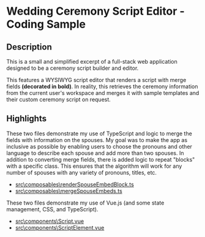 # Wedding Ceremony Script Editor - Coding Sample

## Description
This is a small and simplified excerpt of a full-stack web application designed to be a ceremony script builder and editor.

This features a WYSIWYG script editor that renders a script with merge fields **(decorated in bold)**. In reality, this retrieves the ceremony information from the current user's workspace and merges it with sample templates and their custom ceremony script on request.

## Highlights
These two files demonstrate my use of TypeScript and logic to merge the fields with information on the spouses. My goal was to make the app as inclusive as possible by enabling users to choose the pronouns and other language to describe each spouse and add more than two spouses. In addition to converting merge fields, there is added logic to repeat "blocks" with a specific class. This ensures that the algorithm will work for any number of spouses with any variety of pronouns, titles, etc.
- [src\composables\renderSpouseEmbedBlock.ts](https://github.com/joeylaya/script-editor/blob/main/src/composables/renderSpouseEmbedBlock.ts)
- [src\composables\mergeSpouseEmbeds.ts](
https://github.com/joeylaya/script-editor/blob/main/src/composables/mergeSpouseEmbeds.ts)

These two files demonstrate my use of Vue.js (and some state management, CSS, and TypeScript).
- [src\components\Script.vue](https://github.com/joeylaya/script-editor/blob/main/src/components/Script.vue)
- [src\components\ScriptElement.vue](https://github.com/joeylaya/script-editor/blob/main/src/components/ScriptElement.vue)






